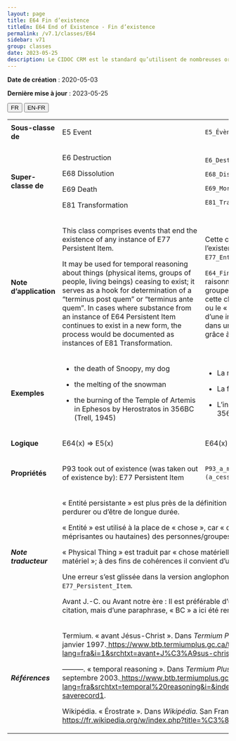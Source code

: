```yaml
---
layout: page
title: E64 Fin d’existence
titleEn: E64 End of Existence - Fin d’existence
permalink: /v7.1/classes/E64
sidebar: v71
group: classes
date: 2023-05-25
description: Le CIDOC CRM est le standard qu’utilisent de nombreuses organisations pour l’échange et l’intégration de jeux de données et de spécifications patrimoniales. Il est développé et maintenu à jour exclusivement en anglais par le CRM SIG, un sous-groupe du Conseil international des musées (ICOM). Ceci est une traduction officielle en français développée par la Traduction en français du CIDOC CRM, une initiative qui offre une version française à jour et accessible ouvertement et gratuitement du standard CIDOC CRM et en démocratise l'usage dans la communauté patrimoniale francophone. ------------ The CIDOC CRM is the standard used by many heritage organizations for the exchange and integration of museum collection datasets and specifications. It is developed and maintained exclusively in English by the CRM SIG, a subgroup of the International Council of Museums (ICOM). This is an official translation developed by the Traduction en français du CIDOC CRM, an initiative offering an open, up-to-date, and free French version of the CIDOC CRM standard, and democratizing its use in the francophone heritage community.
---
```


**Date de création** : 2020-05-03

**Dernière mise à jour** : 2023-05-25

<div class="lang-buttons">
 <button id="fr" class="activate">FR</button>
 <button id="en-fr">EN-FR</button>
</div>

<table>
<tbody>
<tr>
<td><strong>Sous-classe de</strong></td>
<td class="en">
<p>E5 Event </p>
</td>
<td>
<p><code class="language-plaintext highlighter-rouge">E5_Évènement</code> </p>
</td>
</tr>
<tr>
<td><strong>Super-classe de</strong></td>
<td class="en">
<p>E6 Destruction </p>
<p>E68 Dissolution </p>
<p>E69 Death </p>
<p>E81 Transformation</p>
</td>
<td>
<p><code class="language-plaintext highlighter-rouge">E6_Destruction</code> </p>
<p><code class="language-plaintext highlighter-rouge">E68_Dissolution</code> </p>
<p><code class="language-plaintext highlighter-rouge">E69_Mort</code> </p>
<p><code class="language-plaintext highlighter-rouge">E81_Transformation</code> </p>
</td>
</tr>
<tr>
<td><strong>Note d’application</strong></td>
<td class="en">
<p>This class comprises events that end the existence of any instance of E77 Persistent Item. </p>
<p>It may be used for temporal reasoning about things (physical items, groups of people, living beings) ceasing to exist; it serves as a hook for determination of a “terminus post quem” or “terminus ante quem”. In cases where substance from an instance of E64 Persistent Item continues to exist in a new form, the process would be documented as instances of E81 Transformation.</p>
</td>
<td>
<p>Cette classe comprend les évènements qui mettent fin à l’existence de n’importe quelle instance de <code class="language-plaintext highlighter-rouge">E77_Entité_persistante</code>.</p>
<p><code class="language-plaintext highlighter-rouge">E64_Fin_d’existence</code> peut être utilisée à des fins de raisonnement temporel sur des entités (entités matérielles, groupes de personnes, êtres vivants) qui cessent d’exister; cette classe permet de déterminer le « terminus post quem » ou le « terminus ante quem ». Dans les cas où la substance d’une instance de <code class="language-plaintext highlighter-rouge">E77_Entité_persistante</code> continue d’exister dans une nouvelle forme, le processus serait documenté grâce à des instances de <code class="language-plaintext highlighter-rouge">E81_Transformation</code>.</p>
</td>
</tr>
<tr>
<td><strong>Exemples</strong></td>
<td class="en">
<ul>
<li><p>the death of Snoopy, my dog  </p>
</li>
<li><p>the melting of the snowman  </p>
</li>
<li><p>the burning of the Temple of Artemis in Ephesos by Herostratos in 356BC (Trell, 1945)</p>
</li>
</ul>
</td>
<td>
<ul>
<li><p>La mort de Snoopy, mon chien</p>
</li>
<li><p>La fonte du bonhomme de neige</p>
</li>
<li><p>L’incendie du Temple d’Artémis à Éphèse par Érostrate en 356 AEC (Trell, 1945)</p>
</li>
</ul>
</td>
</tr>
<tr>
<td><strong>Logique</strong></td>
<td class="en">
<p>E64(x) ⇒ E5(x)</p>
</td>
<td>
<p>E64(x) ⇒ E5(x)</p>
</td>
</tr>
<tr>
<td><strong>Propriétés</strong></td>
<td class="en">
<p>P93 took out of existence (was taken out of existence by): E77 Persistent Item</p>
</td>
<td>
<p><code class="language-plaintext highlighter-rouge">P93_a_mis_fin_à_l’existence_de (a_cessé_d’exister_du_fait_de)</code> : <code class="language-plaintext highlighter-rouge">E77_Entité_persistante</code> </p>
</td>
</tr>
<tr>
<td><strong><em>Note traducteur</em></strong></td>
<td colspan="2">
<p>« Entité persistante » est plus près de la définition anglaise qui porte sur le fait de persister plutôt que de perdurer ou d’être de longue durée.</p>
<p>« Entité » est utilisé à la place de « chose », car « chose » n’inclut pas (à l’exception de désignations méprisantes ou hautaines) des personnes/groupes/humains. </p>
<p>« Physical Thing » est traduit par « chose matérielle » qui comprend « Physical Object » / « Objet matériel »; à des fins de cohérences il convient d’utiliser « Physical Item » / « entité matérielle ».</p>
<p>Une erreur s’est glissée dans la version anglophone, il ne s’agit pas de <code class="language-plaintext highlighter-rouge">E64_Persistent_Item</code>, mais bien de <code class="language-plaintext highlighter-rouge">E77_Persistent_Item</code>.</p>
<p>Avant J.-C. ou Avant notre ère : Il est préférable d’utiliser avant notre ère; puisqu’il ne s’agit pas d’une citation, mais d’une paraphrase, « BC » a ici été remplacé par « AEC » (avant l’ère commune).</p>
</td>
</tr>
<tr>
<td><strong><em>Références</em></strong></td>
<td colspan="2">
<p>Termium. « avant Jésus-Christ ». Dans <em>Termium Plus</em>. Ottawa, CA-ON: Gouvernement du Canada, 29 janvier 1997.<a href="https://www.btb.termiumplus.gc.ca/tpv2alpha/alpha-fra.html?lang=fra&i=1&srchtxt=avant+J%C3%A9sus-christ&codom2nd_wet=1#resultrecs"><span class="underline"> </span></a><a href="https://www.btb.termiumplus.gc.ca/tpv2alpha/alpha-fra.html?lang=fra&i=1&srchtxt=avant+J%C3%A9sus-christ&codom2nd_wet=1#resultrecs"><span class="underline">https://www.btb.termiumplus.gc.ca/tpv2alpha/alpha-fra.html?lang=fra&i=1&srchtxt=avant+J%C3%A9sus-christ&codom2nd_wet=1#resultrecs</span></a>.</p>
<p>———. « temporal reasoning ». Dans <em>Termium Plus.</em> Ottawa, CA-ON: Gouvernment du Canada, 19 septembre 2003.<a href="https://www.btb.termiumplus.gc.ca/tpv2alpha/alpha-fra.html?lang=fra&srchtxt=temporal%20reasoning&i=&index=alt&sg_kp_wet=921138&fchrcrdnm=1#fichesauve-saverecord1"><span class="underline"> </span></a><a href="https://www.btb.termiumplus.gc.ca/tpv2alpha/alpha-fra.html?lang=fra&srchtxt=temporal%20reasoning&i=&index=alt&sg_kp_wet=921138&fchrcrdnm=1#fichesauve-saverecord1"><span class="underline">https://www.btb.termiumplus.gc.ca/tpv2alpha/alpha-fra.html?lang=fra&srchtxt=temporal%20reasoning&i=&index=alt&sg_kp_wet=921138&fchrcrdnm=1#fichesauve-saverecord1</span></a>.</p>
<p>Wikipédia. « Érostrate ». Dans <em>Wikipédia.</em> San Francisco, US-CA: Wikipédia, 4 août 2020.<a href="https://fr.wikipedia.org/w/index.php?title=%C3%89rostrate&oldid=173548642"><span class="underline"> </span></a><a href="https://fr.wikipedia.org/w/index.php?title=%C3%89rostrate&oldid=173548642"><span class="underline">https://fr.wikipedia.org/w/index.php?title=%C3%89rostrate&oldid=173548642</span></a>.</p>
</td>
</tr>
</tbody>
</table>
